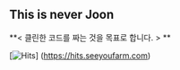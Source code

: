 ## This is never Joon
**< 클린한 코드를 짜는 것을 목표로 합니다. > **

[![Hits](https://hits.seeyoufarm.com/api/count/incr/badge.svg?url=https%3A%2F%2Fgithub.com%2Fapnalkkamkkamhanjoon&count_bg=%2300B5FF&title_bg=%23555555&icon=&icon_color=%23FF0000&title=hits&edge_flat=false)]
(https://hits.seeyoufarm.com)

